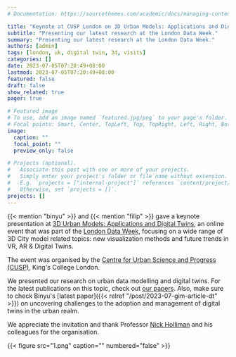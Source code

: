 ```yaml
---
# Documentation: https://sourcethemes.com/academic/docs/managing-content/

title: "Keynote at CUSP London on 3D Urban Models: Applications and Digital Twins"
subtitle: "Presenting our latest research at the London Data Week."
summary: "Presenting our latest research at the London Data Week."
authors: [admin]
tags: [london, uk, digital twin, 3d, visits]
categories: []
date: 2023-07-05T07:20:49+08:00
lastmod: 2023-07-05T07:20:49+08:00
featured: false
draft: false
show_related: true
pager: true

# Featured image
# To use, add an image named `featured.jpg/png` to your page's folder.
# Focal points: Smart, Center, TopLeft, Top, TopRight, Left, Right, BottomLeft, Bottom, BottomRight.
image:
  caption: ""
  focal_point: ""
  preview_only: false

# Projects (optional).
#   Associate this post with one or more of your projects.
#   Simply enter your project's folder or file name without extension.
#   E.g. `projects = ["internal-project"]` references `content/project/deep-learning/index.md`.
#   Otherwise, set `projects = []`.
projects: []
---
```



{{< mention "binyu" >}} and {{< mention "filip" >}} gave a keynote presentation at [3D Urban Models: Applications and Digital Twins](https://www.eventbrite.co.uk/e/3d-urban-models-applications-and-digital-twins-tickets-657449387817), an online event that was part of the [London Data Week](https://www.londondataweek.org), focusing on a wide range of 3D City model related topics: new visualization methods and future trends in VR, AR & Digital Twins.

The event was organised by the [Centre for Urban Science and Progress (CUSP)](https://www.kcl.ac.uk/research/cusp), King's College London.

We presented our research on urban data modelling and digital twins.
For the latest publications on this topic, check out [our papers](/publication).
Also, make sure to check Binyu's [latest paper]({{< relref "/post/2023-07-gim-article-dt" >}}) on uncovering challenges to the adoption and management of digital twins in the urban realm.

We appreciate the invitation and thank Professor [Nick Holliman](https://www.kcl.ac.uk/people/nicolas-s.-holliman) and his colleagues for the organisation.

{{< figure src="1.png" caption="" numbered="false" >}}
